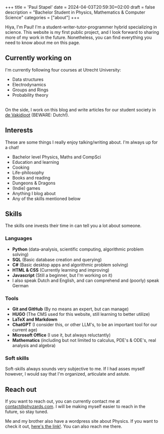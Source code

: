 +++
title = 'Paul Stapel'
date = 2024-04-03T20:59:30+02:00
draft = false
description = "Bachelor Student in Physics, Mathematics & Computer Science"
categories = ["about"]
+++

Hiya, I'm Paul! I'm a student-writer-tutor-programmer hybrid specializing in science. This website is my first public project, and I look forward to sharing more of my work in the future. Nonetheless, you can find everything you need to know about me on this page. 

## Currently working on
I'm currently following four courses at Utrecht University: 
* Data structures
* Electrodynamics
* Groups and Rings
* Probability theory

\
On the side, I work on this blog and write articles for our student society in [de Vakidioot](https://www.a-eskwadraat.nl/Vereniging/Commissies/vakid/) (BEWARE: Dutch!). 

## Interests
These are some things I really enjoy talking/writing about. I'm always up for a chat!
* Bachelor level Physics, Maths and CompSci
* Education and learning
* Cooking 
* Life-philosophy 
* Books and reading
* Dungeons & Dragons
* (Indie) games
* Anything I blog about
* Any of the skills mentioned below

## Skills
The skills one invests their time in can tell you a lot about someone.

### Languages
* **Python** (data-analysis, scientific computing, algorithmic problem solving)
* **SQL** (Basic database creation and querying)
* **C#** (Basic desktop apps and algorithmic problem solving)
* **HTML & CSS** (Currently learning and improving)
* **Javascript** (Still a beginner, but I'm working on it)
* I also speak Dutch and English, and can comprehend and (poorly) speak German 


### Tools
* **Git and GitHub** (By no means an expert, but can manage)
* **HUGO** (The CMS used for this website, still learning to better utilize)
* **LaTeX and Markdown** 
* **ChatGPT** (I consider this, or other LLM's, to be an important tool for our current age)
* **Microsoft Office** (I use it, but always reluctantly)  
* **Mathematics** (including but not limited to calculus, PDE's & ODE's, real analysis and algebra)

### Soft skills
 Soft-skills always sounds very subjective to me. If I had asses myself however, I would say that I'm organized, articulate and astute. 

## Reach out
If you want to reach out, you can currently contact me at <contact@phyzards.com>. I will be making myself easier to reach in the future, so stay tuned. 

Me and my brother also have a wordpress site about Physics. If you want to check it out, [here's the link!](https://phyzards.com). You can also reach me there. 
